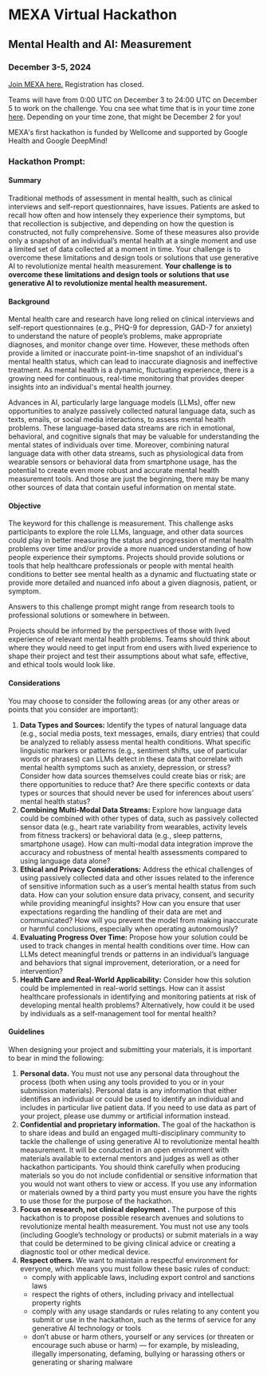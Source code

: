 # MEXA Virtual Hackathon 


## Mental Health and AI: Measurement

### December 3-5, 2024 
[Join MEXA here.](https://mexa.app/) Registration has closed. 

Teams will have from 0:00 UTC on December 3 to 24:00 UTC on December 5 to work on the challenge. You cna see what time that is in your time zone [here](https://www.worldtimebuddy.com/). Depending on your time zone, that might be December 2 for you! 

MEXA's first hackathon is funded by Wellcome and supported by Google Health and Google DeepMind! 

### Hackathon Prompt: 

#### Summary
Traditional methods of assessment in mental health, such as clinical interviews and self-report questionnaires, have issues. Patients are asked to recall how often and how intensely they experience their symptoms, but that recollection is subjective, and depending on how the question is constructed, not fully comprehensive. Some of these measures also provide only a snapshot of an individual’s mental health at a single moment and use a limited set of data collected at a moment in time. Your challenge is to overcome these limitations and design tools or solutions that use generative AI to revolutionize mental health measurement. **Your challenge is to overcome these limitations and design tools or solutions that use generative AI to revolutionize mental health measurement.**

#### Background
Mental health care and research have long relied on clinical interviews and self-report questionnaires (e.g., PHQ-9 for depression, GAD-7 for anxiety) to understand the nature of people’s problems, make appropriate diagnoses, and monitor change over time. However, these methods often provide a limited or inaccurate point-in-time snapshot of an individual's mental health status, which can lead to inaccurate diagnosis and ineffective treatment. As mental health is a dynamic, fluctuating experience, there is a growing need for continuous, real-time monitoring that provides deeper insights into an individual's mental health journey.

Advances in AI, particularly large language models (LLMs), offer new opportunities to analyze passively collected natural language data, such as texts, emails, or social media interactions, to assess mental health problems. These language-based data streams are rich in emotional, behavioral, and cognitive signals that may be valuable for understanding the mental states of individuals over time. Moreover, combining natural language data with other data streams, such as physiological data from wearable sensors or behavioral data from smartphone usage, has the potential to create even more robust and accurate mental health measurement tools. And those are just the beginning, there may be many other sources of data that contain useful information on mental state. 

#### Objective
The keyword for this challenge is measurement. This challenge asks participants to explore the role LLMs, language, and other data sources could play in better measuring the status and progression of mental health problems over time and/or provide a more nuanced understanding of how people experience their symptoms. Projects should provide solutions or tools that help healthcare professionals or people with mental health conditions to better see mental health as a dynamic and fluctuating state or provide more detailed and nuanced info about a given diagnosis, patient, or symptom.  

Answers to this challenge prompt might range from research tools to professional solutions or somewhere in between.

Projects should be informed by the perspectives of those with lived experience of relevant mental health problems. Teams should think about where they would need to get input from end users with lived experience to shape their project and test their assumptions about what safe, effective, and ethical tools would look like.

#### Considerations
You may choose to consider the following areas (or any other areas or points that you consider are important):
1. **Data Types and Sources:** Identify the types of natural language data (e.g., social media posts, text messages, emails, diary entries) that could be analyzed to reliably assess mental health conditions. What specific linguistic markers or patterns (e.g., sentiment shifts, use of particular words or phrases) can LLMs detect in these data that correlate with mental health symptoms such as anxiety, depression, or stress? Consider how data sources themselves could create bias or risk; are there opportunities to reduce that? Are there specific contexts or data types or sources that should never be used for inferences about users’ mental health status?
2. **Combining Multi-Modal Data Streams:** Explore how language data could be combined with other types of data, such as passively collected sensor data (e.g., heart rate variability from wearables, activity levels from fitness trackers) or behavioral data (e.g., sleep patterns, smartphone usage). How can multi-modal data integration improve the accuracy and robustness of mental health assessments compared to using language data alone?
3. **Ethical and Privacy Considerations:** Address the ethical challenges of using passively collected data and other issues related to the inference of sensitive information such as a user’s mental health status from such data. How can your solution ensure data privacy, consent, and security while providing meaningful insights? How can you ensure that user expectations regarding the handling of their data are met and communicated? How will you prevent the model from making inaccurate or harmful conclusions, especially when operating autonomously?
4. **Evaluating Progress Over Time:** Propose how your solution could be used to track changes in mental health conditions over time. How can LLMs detect meaningful trends or patterns in an individual’s language and behaviors that signal improvement, deterioration, or a need for intervention?
5. **Health Care and Real-World Applicability:** Consider how this solution could be implemented in real-world settings. How can it assist healthcare professionals in identifying and monitoring patients at risk of developing mental health problems? Alternatively, how could it be used by individuals as a self-management tool for mental health?

#### Guidelines
When designing your project and submitting your materials, it is important to bear in mind the following:

1. **Personal data.** You must not use any personal data throughout the process (both when using any tools provided to you or in your submission materials). Personal data is any information that either identifies an individual or could be used to identify an individual and includes in particular live patient data. If you need to use data as part of your project, please use dummy or artificial information instead. 
2. **Confidential and proprietary information.** The goal of the hackathon is to share ideas and build an engaged multi-disciplinary community to tackle the challenge of using generative AI to revolutionize mental health measurement. It will be conducted in an open environment with materials available to external mentors and judges as well as other hackathon participants. You should think carefully when producing materials so you do not include confidential or sensitive information that you would not want others to view or access. If you use any information or materials owned by a third party you must ensure you have the rights to use those for the purpose of the hackathon.
3. **Focus on research, not clinical deployment .** The purpose of this hackathon is to propose possible research avenues and solutions to revolutionize mental health measurement. You must not use any tools (including Google’s technology or products) or submit materials in a way that could be determined to be giving clinical advice or creating a diagnostic tool or other medical device. 
4. **Respect others.** We want to maintain a respectful environment for everyone, which means you must follow these basic rules of conduct:
    - comply with applicable laws, including export control and sanctions laws
    - respect the rights of others, including privacy and intellectual property rights 
    - comply with any usage standards or rules relating to any content you submit or use in the hackathon, such as the terms of service for any generative AI technology or tools
    - don’t abuse or harm others, yourself or any services (or threaten or encourage such abuse or harm) — for example, by misleading, illegally impersonating, defaming, bullying or harassing others or generating or sharing malware 
